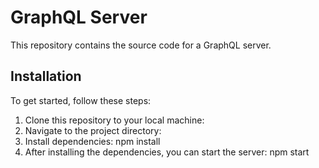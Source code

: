 # GraphQL Server

This repository contains the source code for a GraphQL server.

## Installation

To get started, follow these steps:

1. Clone this repository to your local machine:
2. Navigate to the project directory: 
3. Install dependencies: npm install
4. After installing the dependencies, you can start the server: npm start
